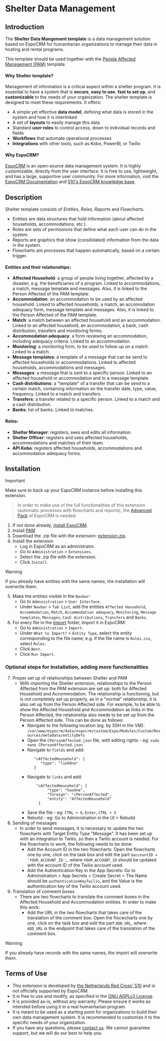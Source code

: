 # Shelter Data Management

## Introduction

The **Shelter Data Mangement template** is a data management solution based on EspoCRM for humanitarian organizations to manage their data in hosting and rental programs.

This template should be used together with the [People Affected Management (PAM)](https://github.com/rodekruis/espocrm-template-pam/tree/main) template.

#### Why Shelter template?
Management of information is a critical aspect within a shelter program. It is essential to have a system that is **secure**, **easy to use**, **fast to set up**, and **customizable** to the needs of your organization. The shelter template is designed to meet these requirements. It offers:
* A simple yet effective **data model**, defining what data is stored in the system and how it is interlinked​
* A set of **layouts** to easily manage this data​
* Standard **user roles** to control access, down to individual records and fields​
* **Workflows** that automate operational processes​
* **Integrations** with other tools, such as Kobo, PowerBI, or Twilio

#### Why EspoCRM?
[EspoCRM](https://www.espocrm.com/) is an open-source data management system. It is highly customizable, directly from the user interface. It is free to use, lightweight, and has a large, supportive user community. For more information, visit the [EspoCRM Documentation](https://docs.espocrm.com/) and [510's EspoCRM knowledge base](https://github.com/rodekruis/EspoCRM-knowledge-base/wiki).


## Description

Shelter template consists of _Entities_, _Roles_, _Reports_ and _Flowcharts_. 
* Entities are data structures that hold information (about affected households, accommodations, etc.).
* Roles are sets of permissions that define what each user can do in the system.
* Reports are graphics that show (consilidated) information from the data in the system.
* Flowcharts are processes that happen automatically, based on a certain trigger.

#### Entities and their relationships:
* **Affected Household**: a group of people living together, affected by a disaster, e.g. the beneficiaries of a program. Linked to accommodations, a match, message template and messages. Also, it is linked to the Person Affected of the PAM template.
* **Accommodation**: an accommodation to be used by an affected household. Linked to affected households, a match, an accomodation adequacy form, message template and messages. Also, it is linked to the Person Affected of the PAM template.
* **Match**: a match between an affected household and an accommodation. Linked to an affected household, an accommodation, a bank, cash distribution, transfers and monitoring forms.
* **Accommodation adequacy**: a form reviewing an accommodation, including adequacy criteria. Linked to an accommodation.
* **Monitoring**: a monitoring form, to be used to follow up on a match. Linked to a match.
* **Message templates**: a template of a message that can be send to affected households or accommodations. Linked to affected households, accommodations and messages.
* **Messages**: a message that is sent to a specific person. Linked to an affected household or accommodation and to a message template.
* **Cash distributions**: a "template" of a transfer that can be send to a certain match, containing information on the transfer date, type, value, frequency. Linked to a match and transfers.
* **Transfers**: a transfer related to a specific person. Linked to a match and a cash distribution.
* **Banks**: list of banks. Linked to matches.

#### Roles:
* **Shelter Manager**: registers, sees and edits all information.
* **Shelter Officer**: registers and sees affected households, accommodations and matches of their team.
* **API Kobo**: registers affected households, accommodations and accommodation adequacy forms.

## Installation

> [!IMPORTANT]  
> Make sure to back up your EspoCRM instance before installing this extension.

> In order to make use of the full functionalities of this extension (automatic processes with flowcharts and reports), the [Advanced Pack](https://www.espocrm.com/extensions/advanced-pack/) of EspoCRM is needed.

1. If not done already, [install EspoCRM](https://docs.espocrm.com/administration/installation/).
2. Install [PAM](https://github.com/rodekruis/espocrm-template-pam/tree/main)
3. Download the .zip file with the extension: [extension.zip](https://github.com/rodekruis/espocrm-template-shelter/raw/refs/heads/main/extension.zip).
4. Install the extension
    * Log in EspoCRM as an administrator.
    * Go to `Administration` > `Extensions`.
    * Select the .zip file with the extension.
    * Click `Install`.

> [!WARNING]  
> If you already have entities with the same names, the installation will overwrite them.
 
5. Make the entities visible in the `Navbar`:
    * Go to `Administration` > `User Interface`.
    * Under `Navbar` > `Tab List`, add the entities `Affected Household`, `Accommodation`, `Match`, `Accommodation adequacy`, `Monitoring`, `Message templates`, `Messages`, `Cash distributions`, `Transfers` and `Banks`.
6. For every file in the [import](/import) folder, import it in EspoCRM:
    * Go to `Administration` > `Import`.
    * Under `What to Import?` > `Entity Type`, select the entity corresponding to the file name; e.g. if the file name is `Roles.csv`, select `Roles`.
    * Click `Next`.
    * Click `Run Import`.
  
### Optional steps for installation, adding more functionalities
7. Proper set up of relationships between Shelter and PAM
    * With importing the Shelter extension, relationships to the Person Affected from the PAM extension are set up: both for Affected Household and Accommodation. The relationship is functioning, but is not completely set up properly, as in a "normal" relationship, it is also set up from the Person Affected side. For example, to be able to show the Affected Household and Accommodation as links in the Person Affected, the relationship also needs to be set up from the Person Affected side. This can be done as follows:
      * Navigate to the following location (eg. by SSH in the VM): `/var/www/espocrm/data/espocrm/custom/Espo/Modules/Custom/Resources/metadata/entityDefs`
      * Open the `CPersonAffected.json` file, with editing rights - eg: `sudo nano CPersonAffected.json`
      * Navigate to `fields` and add:
         ```
            "cAffectedHousehold": {
               "type": "linkOne"
            }
         ```
      * Navigate to `links` and add:
         ```
             "cAffectedHousehold": {
                  "type": "hasOne",
                  "foreign": "cPersonAffected",
                  "entity": "AffectedHousehold"
              }
         ```
      * Save the file - eg: `CTRL + O`, `Enter`, `CTRL + X`
      * Rebuild - eg: Go to Administration in the UI > Rebuild
8. Sending of messages
    * In order to send messages, it is necessary to update the two flowcharts with Target Entity Type "Message". It has been set up with an integration to Twilio, so then a Twilio account is needed. For the flowcharts to work, the following needs to be done:
      * Add the Account ID in the two flowcharts: Open the flowcharts one by one, click on the task box and edit the part `$accountID = 'YOUR_ACCOUNT_ID';`, where `YOUR_ACCOUNT_ID` should be updated with the account ID of the Twilio account used.
      * Add the Authentication Key in the App Secrets: Go to Administration > App Secrets > Create Secret > The Name should be `authenticationKeyTwilio`, and the Value is the authentication key of the Twilio account used.
9. Translation of comment boxes
    * There are two flowcharts to translate the comment boxes in the Affected Household and Accommodation entities. In order to make this work:
      * Add the URL in the two flowcharts that takes care of the translation of the comment box: Open the flocwcharts one by one, click on the task box and edit the part `ADD_URL`, where `ADD_URL` is the endpoint that takes care of the translation of the comment box.

> [!WARNING]  
> If you already have records with the same names, the import will overwrite them.

## Terms of Use
* This extension is developed by [the Netherlands Red Cross' 510](https://www.510.global/) and is not officially supported by EspoCRM.
* It is free to use and modify, as specified in the [GNU AGPLv3 License](/LICENSE.md).
* It is provided as-is, without any warranty. Please ensure it works as intended before using it in a real humanitarian program.
* It is meant to be used as a starting point for organizations to build their own data management system. It is recommended to customize it to the specific needs of your organization.
* If you have any questions, please [contact us](https://www.510.global/contact/). We cannot guarantee support, but we will do our best to help you.

